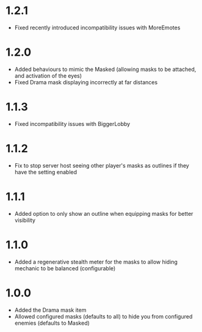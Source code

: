 # 1.2.1
- Fixed recently introduced incompatibility issues with MoreEmotes

# 1.2.0
- Added behaviours to mimic the Masked (allowing masks to be attached, and activation of the eyes)
- Fixed Drama mask displaying incorrectly at far distances

# 1.1.3
- Fixed incompatibility issues with BiggerLobby

# 1.1.2
- Fix to stop server host seeing other player's masks as outlines if they have the setting enabled

# 1.1.1
- Added option to only show an outline when equipping masks for better visibility

# 1.1.0
- Added a regenerative stealth meter for the masks to allow hiding mechanic to be balanced (configurable)

# 1.0.0
- Added the Drama mask item
- Allowed configured masks (defaults to all) to hide you from configured enemies (defaults to Masked)